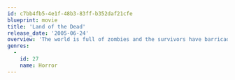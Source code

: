 ```yaml
---
id: c7bb4fb5-4e1f-48b3-83ff-b352daf21cfe
blueprint: movie
title: 'Land of the Dead'
release_date: '2005-06-24'
overview: 'The world is full of zombies and the survivors have barricaded themselves inside a walled city to keep out the living dead. As the wealthy hide out in skyscrapers and chaos rules the streets, the rest of the survivors must find a way to stop the evolving zombies from breaking into the city.'
genres:
  -
    id: 27
    name: Horror
---
```

